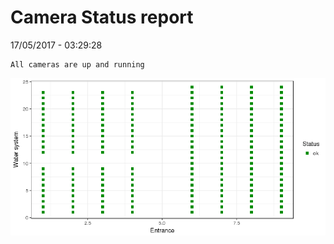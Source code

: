 Camera Status report
================
17/05/2017 - 03:29:28

    All cameras are up and running

![](camreport_files/figure-markdown_github/unnamed-chunk-2-1.png)
